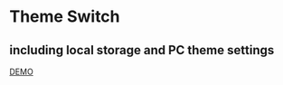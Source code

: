 # Theme Switch
## including local storage and PC theme settings


[DEMO](https://bert0ne.github.io/Theme-Switch/) 